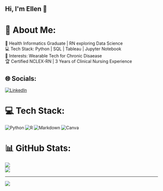 ## Hi, I'm Ellen 👋

# 💫 About Me:
🌟 Health Informatics Graduate | RN exploring Data Science<br>
💻 Tech Stack: Python | SQL | Tableau | Jupyter Notebook<br>
🎯 Interests: Wearable Tech for Chronic Disaease<br>
🏆 Certified NCLEX-RN | 3 Years of Clinical Nursing Experience

## 🌐 Socials:
[![LinkedIn](https://img.shields.io/badge/LinkedIn-%230077B5.svg?logo=linkedin&logoColor=white)](https://linkedin.com/in/www.linkedin.com/in/ming-lun-lee-healthinformatics) 

# 💻 Tech Stack:
![Python](https://img.shields.io/badge/python-3670A0?style=for-the-badge&logo=python&logoColor=ffdd54) ![R](https://img.shields.io/badge/r-%23276DC3.svg?style=for-the-badge&logo=r&logoColor=white) ![Markdown](https://img.shields.io/badge/markdown-%23000000.svg?style=for-the-badge&logo=markdown&logoColor=white) ![Canva](https://img.shields.io/badge/Canva-%2300C4CC.svg?style=for-the-badge&logo=Canva&logoColor=white)
# 📊 GitHub Stats:
![](https://github-readme-stats.vercel.app/api?username=Ellen0120&theme=nightowl&hide_border=false&include_all_commits=false&count_private=false)<br/>
![](https://github-readme-streak-stats.herokuapp.com/?user=Ellen0120&theme=nightowl&hide_border=false)<br/>

---
[![](https://visitcount.itsvg.in/api?id=Ellen0120&icon=0&color=0)](https://visitcount.itsvg.in)

<!-- Proudly created with GPRM ( https://gprm.itsvg.in ) -->
